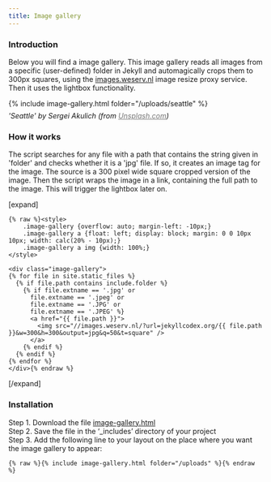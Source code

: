 ```yaml
---
title: Image gallery
---
```


### Introduction

Below you will find a image gallery. This image gallery reads all images from a specific (user-defined) folder in Jekyll and automagically crops them to 300px squares, using the [images.weserv.nl](https://images.weserv.nl) image resize proxy service. Then it uses the lightbox functionality.

{% include image-gallery.html folder="/uploads/seattle" %}

<p style="position: relative; margin-top: -7px; font-style: italic;">'Seattle' by Sergei Akulich (from <a href="https://unsplash.com" style="color: #777777; text-decoration: underline;">Unsplash.com</a>)</p>

### How it works

The script searches for any file with a path that contains the string given in 'folder' and checks whether it is a 'jpg' file. If so, it creates an image tag for the image. The source is a 300 pixel wide square cropped version of the image. Then the script wraps the image in a link, containing the full path to the image. This will trigger the lightbox later on.

[expand]

```
{% raw %}<style>
    .image-gallery {overflow: auto; margin-left: -10px;}
    .image-gallery a {float: left; display: block; margin: 0 0 10px 10px; width: calc(20% - 10px);}
    .image-gallery a img {width: 100%;}
</style>

<div class="image-gallery">
{% for file in site.static_files %}
  {% if file.path contains include.folder %}
    {% if file.extname == '.jpg' or 
      file.extname == '.jpeg' or 
      file.extname == '.JPG' or 
      file.extname == '.JPEG' %}
      <a href="{{ file.path }}">
        <img src="//images.weserv.nl/?url=jekyllcodex.org/{{ file.path }}&w=300&h=300&output=jpg&q=50&t=square" />
      </a>
    {% endif %}
  {% endif %}
{% endfor %}
</div>{% endraw %}
```

[/expand]

### Installation

Step 1. Download the file [image-gallery.html](https://raw.githubusercontent.com/jhvanderschee/jekyllcodex/gh-pages/_includes/image-gallery.html)
<br />Step 2. Save the file in the ‘_includes’ directory of your project
<br />Step 3. Add the following line to your layout on the place where you want the image gallery to appear:

```
{% raw %}{% include image-gallery.html folder="/uploads" %}{% endraw %}
```